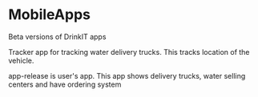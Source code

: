 # MobileApps
Beta versions of DrinkIT apps

Tracker app for tracking water delivery trucks. This tracks location of the vehicle.

app-release is user's app. This app shows delivery trucks, water selling centers and have ordering system
